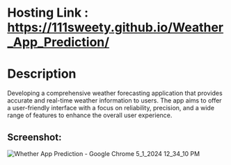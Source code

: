 # Hosting Link : https://111sweety.github.io/Weather_App_Prediction/

# Description
Developing a comprehensive weather forecasting application that provides accurate and real-time weather information to users. 
The app aims to offer a user-friendly interface with a focus on reliability, precision, and a wide range of features to enhance the overall user experience.

## Screenshot:
![Whether App Prediction - Google Chrome 5_1_2024 12_34_10 PM](https://github.com/111sweety/Weather_App_Prediction/assets/115339312/9db7883e-4b6b-4137-8068-f5b9ed81db69)
